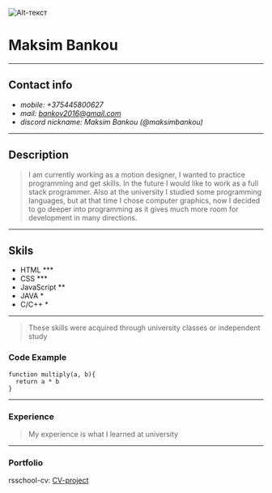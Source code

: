 ![Alt-текст](photo.PNG "My Photo")
# Maksim Bankou
-------
## Contact info
* *mobile: +375445800627*     
* *mail: bankov2016@gmail.com*     
* *discord nickname: Maksim Bankou (@maksimbankou)*
----
## Description  
>I am currently working as a motion designer, I wanted to practice programming and get skills. In the future I would like to work as a full stack programmer. Also at the university I studied some programming languages, but at that time I chose computer graphics, now I decided to go deeper into programming as it gives much more room for development in many directions.
-------

## Skils 
* HTML ***
* CSS ***
* JavaScript \**
* JAVA *
* C/C++ *
-------
>These skills were acquired through university classes or independent study

### Code Example
```
function multiply(a, b){
  return a * b
}
``` 
------------
### Experience 
>My experience is what I learned at university
--------

### Portfolio
rsschool-cv: [CV-project](https://github.com/MaksimBankou/rsschool-cv.git "GIT")